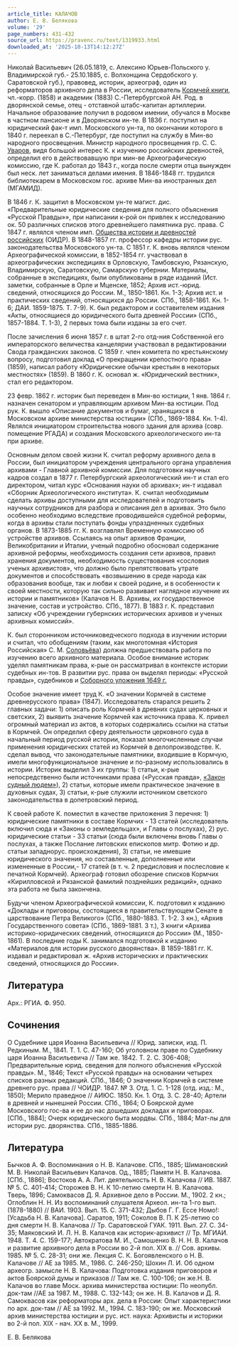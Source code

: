 ```yaml
---
article_title: КАЛАЧОВ
author: Е. В. Белякова
volume: '29'
page_numbers: 431-432
source_url: https://pravenc.ru/text/1319933.html
downloaded_at: '2025-10-13T14:12:27Z'
---
```


Николай Васильевич (26.05.1819, с. Алексино Юрьев-Польского у. Владимирской губ.- 25.10.1885, с. Волхонщина Сердобского у. Саратовской губ.), правовед, историк, археограф, один из реформаторов архивного дела в России, исследователь [Кормчей книги](<https://pravenc.ru/text/Кормчей книги.html>), чл.-корр. (1858) и академик (1883) С.-Петербургской АН. Род. в дворянской семье, отец - отставной штабс-капитан артиллерии. Начальное образование получил в родовом имении, обучался в Москве в частном пансионе и в Дворянском ин-те. В 1836 г. поступил на юридический фак-т имп. Московского ун-та, по окончании которого в 1840 г. переехал в С.-Петербург, где поступил на службу в Мин-во народного просвещения. Министр народного просвещения гр. С. С. [Уваров](https://pravenc.ru/text/Уваров.html), видя большой интерес К. к изучению российских древностей, определил его в действовавшую при мин-ве Археографическую комиссию, где К. работал до 1843 г., когда после смерти отца вынужден был неск. лет заниматься делами имения. В 1846-1848 гг. трудился библиотекарем в Московском гос. архиве Мин-ва иностранных дел (МГАМИД).

В 1846 г. К. защитил в Московском ун-те магист. дис. «Предварительные юридические сведения для полного объяснения «Русской Правды»», при написании к-рой он привлек к исследованию ок. 50 различных списков этого древнейшего памятника рус. права. С 1847 г. являлся членом имп. [Общества истории и древностей российских](<https://pravenc.ru/text/Общества истории и древностей российских.html>) (ОИДР). В 1848-1857 гг. профессор кафедры истории рус. законодательства Московского ун-та. С 1851 г. К. вновь являлся членом Археографической комиссии, в 1852-1854 гг. участвовал в археографических экспедициях в Орловскую, Тамбовскую, Рязанскую, Владимирскую, Саратовскую, Самарскую губернии. Материалы, собранные в экспедициях, были опубликованы в ряде изданий (Ист. заметки, собранные в Орле и Мценске, 1852; Архив ист.-юрид. сведений, относящихся до России. М., 1850-1861. Кн. 1-3; Архив ист. и практических сведений, относящихся до России. СПб., 1858-1861. Кн. 1-6; ДАИ. 1859-1875. Т. 7-9). К. был редактором и составителем издания «Акты, относящиеся до юридического быта древней России» (СПб., 1857-1884. Т. 1-3), 2 первых тома были изданы за его счет.

После зачисления 6 июня 1857 г. в штат 2-го отд-ния Собственной его императорского величества канцелярии участвовал в редактировании Свода гражданских законов. С 1859 г. член комитета по крестьянскому вопросу, подготовил доклад «О прекращении крепостного права» (1859), написал работу «Юридические обычаи крестьян в некоторых местностях» (1859). В 1860 г. К. основал ж. «Юридический вестник», стал его редактором.

23 февр. 1862 г. историк был переведен в Мин-во юстиции, 1 янв. 1864 г. назначен сенатором и управляющим архивом Мин-ва юстиции. Под рук. К. вышло «Описание документов и бумаг, хранящихся в Московском архиве министерства юстиции» (СПб., 1869-1884. Кн. 1-4). Являлся инициатором строительства нового здания для архива (совр. помещение РГАДА) и создания Московского археологического ин-та при архиве.

Основным делом своей жизни К. считал реформу архивного дела в России, был инициатором учреждения центрального органа управления архивами - Главной архивной комиссии. Для подготовки научных кадров создал в 1877 г. Петербургский археологический ин-т и стал его директором, читал курс «Основания науки об архивах»; ин-т издавал «Сборник Археологического института». К. считал необходимым сделать архивы доступными для исследователей и подготовить научных сотрудников для разбора и описания дел в архивах. Это было особенно необходимо вследствие проводившейся судебной реформы, когда в архивы стали поступать фонды упраздненных судебных органов. В 1873-1885 гг. К. возглавлял Временную комиссию об устройстве архивов. Ссылаясь на опыт архивов Франции, Великобритании и Италии, ученый подробно обосновал содержание архивной реформы, необходимость создания сети архивов, правил хранения документов, необходимость существования «сословия ученых архивистов», что должно было препятствовать утрате документов и способствовать «возвышению в среде народа как образования вообще, так и любви к своей родине, и в особенности к своей местности, которую так сильно развивает наглядное изучение их истории и памятников» (Калачов Н. В. Архивы, их государственное значение, состав и устройство. СПб., 1877). В 1883 г. К. представил записку «Об учреждении губернских исторических архивов и ученых архивных комиссий».

К. был сторонником источниковедческого подхода в изучении истории и считал, что обобщениям (таким, как многотомная «История Российская» С. М. [Соловьёва](https://pravenc.ru/text/Соловьёв.html)) должна предшествовать работа по изучению всего архивного материала. Особое внимание историк уделял памятникам права, к-рые он рассматривал в контексте истории судебных ин-тов. В развитии рус. права он выделял периоды: «Русской правды», судебников и [Соборного уложения 1649 г.](<https://pravenc.ru/text/Соборного уложения 1649 г .html>)

Особое значение имеет труд К. «О значении Кормчей в системе древнерусского права» (1847). Исследователь старался решить 2 главных задачи: 1) описать роль Кормчей в древних судах церковных и светских, 2) выявить значение Кормчей как источника права. К. привел огромный материал из актов, в которых содержались ссылки на статьи в Кормчей. Он определил сферу деятельности церковного суда в начальный период русской истории, показал многочисленные случаи применения юридических статей из Кормчей в делопроизводстве. К. сделал вывод, что законодательные памятники, входившие в Кормчую, имели многофункциональное значение и по-разному использовались в истории. Историк выделил 3 их группы: 1) статьи, к-рые непосредственно были источниками права («Русская правда», [«Закон судный людем»](<https://pravenc.ru/text/ Закон судный людем .html>)), 2) статьи, которые имели практическое значение в духовных судах, 3) статьи, к-рые служили источником светского законодательства в допетровский период.

К своей работе К. поместил в качестве приложения 3 перечня: 1) юридические памятники в составе Кормчих - 13 статей (исследователь включил сюда и «Законы о земледельцах», и Главы о послухах), 2) рус. юридические статьи - 33 статьи (сюда были включены вновь Главы о послухах, а также Послание литовских епископов митр. Фотию и др. статьи западнорус. происхождения), 3) статьи, не имевшие юридического значения, но составленные, дополненные или измененные в России,- 17 статей (в т. ч. 2 предисловия и послесловие к печатной Кормчей). Археограф готовил обозрение списков Кормчих «Кирилловской и Рязанской фамилий позднейших редакций», однако эта работа не была закончена.

Будучи членом Археографической комиссии, К. подготовил к изданию «Доклады и приговоры, состоящиеся в правительствующем Сенате в царствование Петра Великого» (СПб., 1880-1883. Т. 1-2. 3 кн.), «Архив Государственного совета» (СПб., 1869-1881. 3 т.), 3 книги «Архива историко-юридических сведений, относящихся до России» (М., 1850-1861). В последние годы К. занимался подготовкой к изданию «Материалов для истории русского дворянства». В 1859-1881 гг. К. издавал и редактировал ж. «Архив исторических и практических сведений, относящихся до России».

## Литература

Арх.: РГИА. Ф. 950.

## Сочинения

О Судебнике царя Иоанна Васильевича // Юрид. записки, изд. П. Редкиным. М., 1841. Т. 1. С. 47-160; Об уголовном праве по Судебнику царя Иоанна Васильевича // Там же. 1842. Т. 2. С. 306-408; Предварительные юрид. сведения для полного объяснения «Русской правды». М., 1846; Текст «Русской правды» на основании четырех списков разных редакций. СПб., 1846; О значении Кормчей в системе древнего рус. права // ЧОИДР. 1847. № 3. Отд. 1. С. 1-128 (отд. изд.: М., 1850); Мерило праведное // АИЮС. 1850. Кн. 1. Отд. 3. С. 28-40; Артели в древней и нынешней России. СПб., 1864; О Боярской думе Московского гос-ва и ее до нас дошедших докладах и приговорах. [СПб., 1884]; Очерк юридического быта мордвы. СПб., 1884; Мат-лы для истории рус. дворянства. СПб., 1885-1886.

## Литература

Бычков А. Ф. Воспоминания о Н. В. Калачове. СПб., 1885; Шимановский М. В. Николай Васильевич Калачов. Од., 1885; Памяти Н. В. Калачова. [СПб., 1886]; Востоков А. А. Лит. деятельность Н. В. Калачова // ИВ. 1887. № 5. С. 401-414; Сторожев В. Н. К 10-летию смерти Н. В. Калачова. Тверь, 1896; Самоквасов Д. Я. Архивное дело в России. М., 1902. 2 кн.; Оглоблин Н. Н. Из воспоминаний слушателя Археол. ин-та 1-го вып. (1878-1880) // ВАИ. 1903. Вып. 15. С. 371-432; Дыбов Г. Г. Ессе Номо!: [Усадьба Н. В. Калачова]. Саратов, 1911; Соколов В. П. К 25-летию со дня смерти Н. В. Калачова // Тр. Саратовской ГУАК. 1911. Вып. 27. С. 34-35; Маяковский И. Л. Н. В. Калачов как историк-архивист // Тр. МГИАИ. 1948. Т. 4. С. 159-177; Автократова М. И., Самошенко В. Н. Н. В. Калачов и развитие архивного дела в России во 2-й пол. XIX в. // Сов. архивы. 1985. № 5. С. 28-31; они же. Лекция С. К. Богоявленского о Н. В. Калачове // АЕ за 1985. М., 1986. С. 246-250; Шохин Л. И. Об одном археогр. замысле Н. В. Калачова: Подготовка издания приговоров и актов Боярской думы и приказов // Там же. С. 100-106; он же.Н. В. Калачов во главе Моск. архива министерства юстиции: По неопубл. док-там //АЕ за 1987. М., 1988. С. 132-143; он же. Н. В. Калачов и Д. Я. Самоквасов как реформаторы арх. дела в России: Опыт характеристики по арх. док-там // АЕ за 1992. М., 1994. С. 183-190; он же. Московский архив министерства юстиции и рус. ист. наука: Архивисты и историки во 2-й пол. XIX - нач. ХХ в. М., 1999.

Е. В. Белякова
